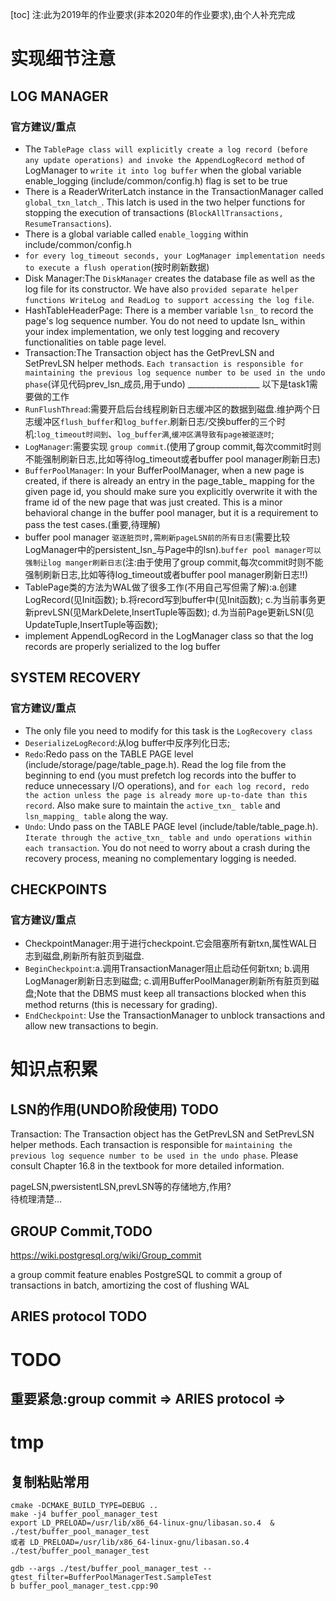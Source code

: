 [toc]
注:此为2019年的作业要求(非本2020年的作业要求),由个人补充完成


# 实现细节注意
## LOG MANAGER
### 官方建议/重点
- The `TablePage class will explicitly create a log record (before any update operations) and invoke the AppendLogRecord method` of LogManager to `write it into log buffer` when the global variable enable_logging (include/common/config.h) flag is set to be true
- There is a ReaderWriterLatch instance in the TransactionManager called `global_txn_latch_`. This latch is used in the two helper functions for stopping the execution of transactions (`BlockAllTransactions, ResumeTransactions`).
- There is a global variable called `enable_logging` within include/common/config.h
- `for every log_timeout seconds, your LogManager implementation needs to execute a flush operation`(按时刷新数据)
- Disk Manager:The `DiskManager` creates the database file as well as the log file for its constructor. We have also `provided separate helper functions WriteLog and ReadLog to support accessing the log file`.
- HashTableHeaderPage: There is a member variable `lsn_` to record the page's log sequence number. You do not need to update lsn_ within your index implementation, we only test logging and recovery functionalities on table page level.
- Transaction:The Transaction object has the GetPrevLSN and SetPrevLSN helper methods. `Each transaction is responsible for maintaining the previous log sequence number to be used in the undo phase`(详见代码prev_lsn_成员,用于undo)
__________________ 以下是task1需要做的工作
- `RunFlushThread`:需要开启后台线程刷新日志缓冲区的数据到磁盘.维护两个日志缓冲区`flush_buffer`和`log_buffer`.刷新日志/交换buffer的三个时机:`log_timeout时间到`、`log_buffer满`,`缓冲区满导致有page被驱逐时`;  
- `LogManager`:需要实现 `group commit`.(使用了group commit,每次commit时则不能强制刷新日志,比如等待log_timeout或者buffer pool manager刷新日志) 
- `BufferPoolManager`: In your BufferPoolManager, when a new page is created, if there is already an entry in the page_table_ mapping for the given page id, you should make sure you explicitly overwrite it with the frame id of the new page that was just created. This is a minor behavioral change in the buffer pool manager, but it is a requirement to pass the test cases.(重要,待理解)
- buffer pool manager `驱逐脏页时,需刷新pageLSN前的所有日志`(需要比较LogManager中的persistent_lsn_与Page中的lsn).`buffer pool manager可以强制让log manger刷新日志`(注:由于使用了group commit,每次commit时则不能强制刷新日志,比如等待log_timeout或者buffer pool manager刷新日志!!)  
- TablePage类的方法为WAL做了很多工作(不用自己写但需了解):a.创建LogRecord(见Init函数); b.将record写到buffer中(见Init函数); c.为当前事务更新prevLSN(见MarkDelete,InsertTuple等函数); d.为当前Page更新LSN(见UpdateTuple,InsertTuple等函数);  
- implement AppendLogRecord in the LogManager class so that the log records are properly serialized to the log buffer




## SYSTEM RECOVERY
### 官方建议/重点
- The only file you need to modify for this task is the `LogRecovery class`
- `DeserializeLogRecord`:从log buffer中反序列化日志;
- `Redo`:Redo pass on the TABLE PAGE level (include/storage/page/table_page.h). Read the log file from the beginning to end (you must prefetch log records into the buffer to reduce unnecessary I/O operations), and `for each log record, redo the action unless the page is already more up-to-date than this record`. Also make sure to maintain the `active_txn_ table` and `lsn_mapping_ table` along the way.
- `Undo`: Undo pass on the TABLE PAGE level (include/table/table_page.h). `Iterate through the active_txn_ table and undo operations within each transaction`. You do not need to worry about a crash during the recovery process, meaning no complementary logging is needed.


## CHECKPOINTS
### 官方建议/重点
- CheckpointManager:用于进行checkpoint.它会阻塞所有新txn,属性WAL日志到磁盘,刷新所有脏页到磁盘.
- `BeginCheckpoint`:a.调用TransactionManager阻止启动任何新txn; b.调用LogManager刷新日志到磁盘; c.调用BufferPoolManager刷新所有脏页到磁盘;Note that the DBMS must keep all transactions blocked when this method returns (this is necessary for grading).
- `EndCheckpoint`: Use the TransactionManager to unblock transactions and allow new transactions to begin.


# 知识点积累
## LSN的作用(UNDO阶段使用) TODO
Transaction: The Transaction object has the GetPrevLSN and SetPrevLSN helper methods. Each transaction is responsible for `maintaining the previous log sequence number to be used in the undo phase`. Please consult Chapter 16.8 in the textbook for more detailed information.

pageLSN,pwersistentLSN,prevLSN等的存储地方,作用?  
待梳理清楚...  


## GROUP Commit,TODO
https://wiki.postgresql.org/wiki/Group_commit  

a group commit feature enables PostgreSQL to commit a group of transactions in batch, amortizing the cost of flushing WAL

## ARIES protocol TODO





# TODO
## 重要紧急:group commit => ARIES protocol => 

# tmp
## 复制粘贴常用
```
cmake -DCMAKE_BUILD_TYPE=DEBUG ..
make -j4 buffer_pool_manager_test
export LD_PRELOAD=/usr/lib/x86_64-linux-gnu/libasan.so.4  &  ./test/buffer_pool_manager_test
或者 LD_PRELOAD=/usr/lib/x86_64-linux-gnu/libasan.so.4  ./test/buffer_pool_manager_test

gdb --args ./test/buffer_pool_manager_test --gtest_filter=BufferPoolManagerTest.SampleTest
b buffer_pool_manager_test.cpp:90
```